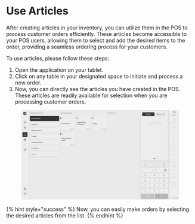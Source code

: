 # Use Articles

After creating articles in your inventory, you can utilize them in the POS to process customer orders efficiently. These articles become accessible to your POS users, allowing them to select and add the desired items to the order, providing a seamless ordering process for your customers.

To use articles, please follow these steps:

1. Open the application on your tablet.
2. Click on any table in your designated space to initiate and process a new order.
3. Now, you can directly see the articles you have created in the POS. These articles are readily available for selection when you are processing customer orders.

<figure><img src="../../../.gitbook/assets/articles-pos.jpg" alt=""><figcaption></figcaption></figure>

{% hint style="success" %}
Now, you can easily make orders by selecting the desired articles from the list.
{% endhint %}
